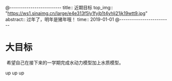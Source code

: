 @-------------------------
title:: 近期目标
top_img:: "https://ws1.sinaimg.cn/large/e4e313f5ly1fyjb1t4yhlj21jk19wtt9.jpg"
abstract:: 过年了，明年是猪年哦！
time:: 2019-01-01
@-------------------------
# 大目标

​	希望自己在接下来的一学期完成水动力模型加上水质模型。



up up up